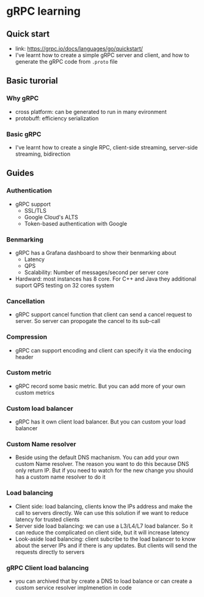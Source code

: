 # gRPC learning

## Quick start

- link: https://grpc.io/docs/languages/go/quickstart/
- I've learnt how to create a simple gRPC server and client, and how to generate the gRPC code from `.proto` file

## Basic turorial

### Why gRPC

- cross platform: can be generated to run in many evironment
- protobuff: efficiency serialization

### Basic gRPC

- I've learnt how to create a single RPC, client-side streaming, server-side streaming, bidirection

## Guides

### Authentication

- gRPC support
  - SSL/TLS
  - Google Cloud's ALTS
  - Token-based authentication with Google

### Benmarking

- gRPC has a Grafana dashboard to show their benmarking about
  - Latency
  - QPS
  - Scalability: Number of messages/second per server core
- Hardward: most instances has 8 core. For C++ and Java they additional suport QPS testing on 32 cores system

### Cancellation

- gRPC support cancel function that client can send a cancel request to server. So server can propogate the cancel to its sub-call

### Compression

- gRPC can support encoding and client can specify it via the endocing header

### Custom metric

- gRPC record some basic metric. But you can add more of your own custom metrics

### Custom load balancer

- gRPC has it own client load balancer. But you can custom your load balancer

### Custom Name resolver

- Beside using the default DNS machanism. You can add your own custom Name resolver. The reason you want to do this because DNS only return IP. But if you need to watch for the new change you should has a custom name resolver to do it

### Load balancing

- Client side: load balancing, clients know the IPs address and make the call to servers directly. We can use this solution if we want to reduce latency for trusted clients
- Server side load balancing: we can use a L3/L4/L7 load balancer. So it can reduce the complicated on client side, but it will increase latency
- Look-aside load balancing: client subcribe to the load balancer to know about the server IPs and if there is any updates. But clients will send the requests directly to servers

### gRPC Client load balancing

- you can archived that by create a DNS to load balance or can create a custom service resolver implmenetion in code
